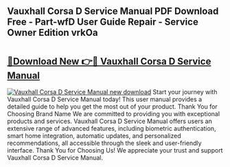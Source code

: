 ## Vauxhall Corsa D Service Manual PDF Download Free - Part-wfD User Guide Repair - Service Owner Edition vrkOa

# <h2><a href="http://bc65573.oget.top/?id=Vauxhall+Corsa+D+Service+Manual">🔗Download New 👉🔴 Vauxhall Corsa D Service Manual</a></h2>

[![Vauxhall Corsa D Service Manual new download](https://i.imgur.com/5g1atiW.png)](http://bc65573.oget.top/?id=Vauxhall+Corsa+D+Service+Manual)
Start your journey with Vauxhall Corsa D Service Manual today! This user manual provides a detailed guide to help you get the most out of your product. Thank You for Choosing Brand Name We are committed to providing you with exceptional products and services. Vauxhall Corsa D Service Manual offers users an extensive range of advanced features, including biometric authentication, smart home integration, automatic updates, and personalized recommendations, all accessible through the sleek and user-friendly interface. Thank You for Choosing Us! We appreciate your trust and support Vauxhall Corsa D Service Manual.
